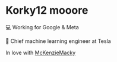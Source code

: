 # Korky12 mooore

💻 Working for Google & Meta

🚗 Chief machine learning engineer at Tesla

In love with [McKenzieMacky](https://github.com/McKenzieMacky)

